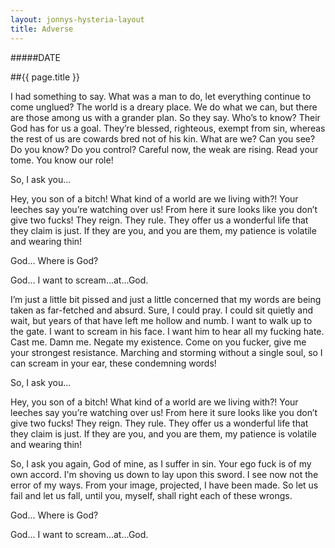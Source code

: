 ```yaml
---
layout: jonnys-hysteria-layout
title: Adverse
---
```

#####DATE

##{{ page.title }}

I had something to say. What was a man to do, let everything continue to come unglued?
The world is a dreary place. We do what we can, but there are those among us with a grander plan.
So they say. Who’s to know? Their God has for us a goal. They’re blessed, righteous, exempt from sin, whereas the rest of us are cowards bred not of his kin. What are we? Can you see? Do you know? Do you control?
Careful now, the weak are rising. Read your tome. You know our role!

So, I ask you...

Hey, you son of a bitch! What kind of a world are we living with?!
Your leeches say you’re watching over us! From here it sure looks like you don’t give two fucks!
They reign. They rule. They offer us a wonderful life that they claim is just. If they are you, and you are them, my patience is volatile and wearing thin!

God...
Where is God?

God...
I want to scream...at...God.

I’m just a little bit pissed and just a little concerned that my words are being taken as far-fetched and absurd. Sure, I could pray. I could sit quietly and wait, but years of that have left me hollow and numb.
I want to walk up to the gate. I want to scream in his face. I want him to hear all my fucking hate. Cast me. Damn me. Negate my existence. Come on you fucker, give me your strongest resistance. Marching and storming without a single soul, so I can scream in your ear, these condemning words!

So, I ask you...

Hey, you son of a bitch! What kind of a world are we living with?!
Your leeches say you’re watching over us! From here it sure looks like you don’t give two fucks!
They reign. They rule. They offer us a wonderful life that they claim is just. If they are you, and you are them, my patience is volatile and wearing thin!

So, I ask you again, God of mine, as I suffer in sin. Your ego fuck is of my own accord. I'm shoving us down to lay upon this sword. I see now not the error of my ways. From your image, projected, I have been made. So let us fail and let us fall, until you, myself, shall right each of these wrongs.

God...
Where is God?

God...
I want to scream...at...God.
